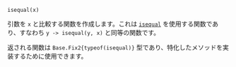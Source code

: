 ```
isequal(x)
```

引数を `x` と比較する関数を作成します。これは [`isequal`](@ref) を使用する関数であり、すなわち `y -> isequal(y, x)` と同等の関数です。

返される関数は `Base.Fix2{typeof(isequal)}` 型であり、特化したメソッドを実装するために使用できます。

